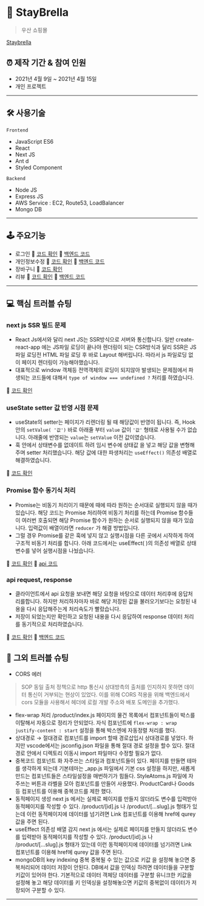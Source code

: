 # 🌂 StayBrella

> 우산 쇼핑몰

[Staybrella](https://staybrella-front.vercel.app/)

## ⏰ 제작 기간 & 참여 인원

- 2021년 4월 9일 ~ 2021년 4월 15일
- 개인 프로젝트

---

## 🛠 사용기술

`Frontend`

- JavaScript ES6
- React
- Next JS
- Ant d
- Styled Component

`Backend`

- Node JS
- Express JS
- AWS Service  : EC2, Route53, LoadBalancer
- Mongo DB

---

## 🕹 주요기능

- 로그인  📌  [코드 확인](https://github.com/Doodream/staybrella_front/blob/839b7e171e3ea62cd1f16cf277ae475a2e1bf421/src/pages/account/login/index.js#L45) 📱 [백엔드 코드](https://github.com/Doodream/staybrella_backend/blob/ab688db2290eb8743e7cb26ae0bc6b5cb709b188/models/User.js#L42)
- 개인정보수정  📌  [코드 확인](https://github.com/Doodream/staybrella_front/blob/839b7e171e3ea62cd1f16cf277ae475a2e1bf421/src/pages/account/myPage/myinfo/index.js#L73) 📱 [백엔드 코드](https://github.com/Doodream/staybrella_backend/blob/ab688db2290eb8743e7cb26ae0bc6b5cb709b188/index.js#L153)
- 장바구니 📌  [코드 확인](https://github.com/Doodream/staybrella_front/blob/839b7e171e3ea62cd1f16cf277ae475a2e1bf421/src/pages/product/detail/Cart/Cart.js#L28)
- 리뷰 📌  [코드 확인](https://github.com/Doodream/staybrella_front/blob/839b7e171e3ea62cd1f16cf277ae475a2e1bf421/src/pages/product/detail/Review/Review.js#L42) 📱 [백엔드 코드](https://github.com/Doodream/staybrella_backend/blob/ab688db2290eb8743e7cb26ae0bc6b5cb709b188/index.js#L169)

---

## 💻  핵심 트러블 슈팅

### next js SSR 빌드 문제

- React Js에서와 달리 next JS는 SSR방식으로 서버와 통신합니다. 일반 create-react-app 에는 JS파일 로딩이 끝나야 렌더링이 되는 CSR방식과 달리 SSR은 JS 파일 로딩전 HTML 파일 로딩 후 바로 Layout 해버립니다. 따라서 js 파일로딩 없이 페이지 렌더링이 가능해야했습니다.
- 대표적으로 window 객체등 전역객체의 로딩이 되지않아 발생되는 문제점에서 파생되는 코드들에 대해서 `type of window === undefined ?`  처리를 하였습니다.

📌 [코드 확인](https://github.com/Doodream/staybrella_front/blob/839b7e171e3ea62cd1f16cf277ae475a2e1bf421/src/pages/account/myPage/myinfo/index.js#L22)

### useState setter 값 반영 시점 문제

- useState의 setter는 페이지가 리렌더링 될 때 해당값이 반영이 됩니다. 즉,  Hook 안의  `setValue( '값')` 바로 아래줄 부터 `value` 값이 `'값'` 형태로 사용될 수가 없습니다. 아래줄에 반영되는 `value`는 `setValue` 이전 값이였습니다.
- 훅 안에서 상태변수를 없데이트 하려 임시 변수에 상태값 을 넣고 해당 값을 변형해주며 setter 처리했습니다.  해당 값에 대한 파생처리는 `useEffect()` 의존성 배열로 해결하였습니다.

📌  [코드 확인](https://github.com/Doodream/staybrella_front/blob/839b7e171e3ea62cd1f16cf277ae475a2e1bf421/src/pages/product/detail/Cart/Cart.js#L30)

### Promise 함수 동기식 처리

- Promise는 비동기 처리이기 때문에 때에 따라 원하는 순서대로 실행되지 않을 때가 있습니다. 해당 코드는 Promise 처리하여 비동기 처리를 하는데 Promise 함수들이 여러번 호출되면 해당 Promise 함수가 원하는 순서로 실행되지 않을 때가 있습니다. 입력값이 배열이라면 `reducer` 가 해결 방법입니다.
- 그럴 경우 Promise를 같은 훅에 넣지 않고 실행시점을 다른 곳에서 시작하게 하여 구조적 비동기 처리를 합니다. 아래 코드에서는  useEffect( )의 의존성 배열로 상태변수를 넣어 실행시점을 나눴습니다.

📌  [코드 확인](https://github.com/Doodream/staybrella_front/blob/839b7e171e3ea62cd1f16cf277ae475a2e1bf421/src/pages/account/myPage/myinfo/index.js#L43)  📌 [api 코드](https://github.com/Doodream/staybrella_front/blob/839b7e171e3ea62cd1f16cf277ae475a2e1bf421/src/contexts/Auth/AuthProvider.js#L68)

### api request, response

- 클라이언트에서 api 요청을 보내면 해당 요청을 바탕으로 데이터 처리후에 응답처리를합니다.  하지만 처리하자마자 바로 해당 저장된 값을 불러오기보다는 요청된 내용을 다시 응답해주는게 처리속도가 빨랐습니다.
- 저장이 되었는지만 확인하고 요청된 내용을 다시 응답하여 response 데이터 처리를 동기적으로 처리하였습니다.

📌  [코드 확인](https://github.com/Doodream/staybrella_front/blob/839b7e171e3ea62cd1f16cf277ae475a2e1bf421/src/contexts/Auth/AuthProvider.js#L68) 📱 [백엔드 코드](https://github.com/Doodream/staybrella_backend/blob/ab688db2290eb8743e7cb26ae0bc6b5cb709b188/index.js#L153)

## 📑  그외 트러블 슈팅

- CORS 에러
> SOP 동일 출처 정책으로 http 통신시 상대방측의 출처를 인지하지 못하면 데이터 통신이 거부되는 현상이 있었다. 이를 위해 CORS 적용을 위해 백엔드에서 cors 모듈을 사용해서 헤더에 로컬 개발 주소와 배포 도메인을 추가했다.
- flex-wrap  처리
/product/index.js 페이지의 물건 목록에서 컴포넌트들이 박스를 이탈해서 자동으로 정리가 안되었다.
자식 컴포넌트에 `flex-wrap : wrap`  `justify-content : start` 설정을 통해 박스엔에 자동정렬 처리를 했다.
- 상대경로 → 절대경로
컴포넌트를 import 할때 경로삽입시 상대경로를 넣었다. 하지만 vscode에서는 jsconfig.json 파일을 통해 절대 경로 설정을 할수 있다. 절대경로 안에서 디렉토리 이동시 import 파일마다 수정할 필요가 없다.
- 중복코드 컴포넌트 화
자주쓰는 스타일과 컴포넌트들이 있다. 페이지를 만들면 테마를 생각하게 되는데 기본테마는 _app.js 파일에서 기본 css 설정을 하지만, 새롭게 만드는 컴포넌트들은 스타일설정을 매번하기가 힘들다. StyleAtoms.js 파일에 자주쓰는 버튼과 라벨을 모아 컴포넌트를 만들어 사용했다.  ProductCard나 Goods 등 컴포넌트를 이용해 중복코드를 제한 했다.
- 동적페이지 생성
next js 에서는 실제로 페이지를 만들지 않더라도 변수를 입력받아 동적페이지를 작성할 수 있다.
/product/[id].js 나 /product/[...slug].js 형태가 있는데 이런 동적페이지에 데이터를 넘기려면 Link 컴포넌트를 이용해 href에 qurey 값을 주면 된다.
- useEffect 의존성 배열 감지
next js 에서는 실제로 페이지를 만들지 않더라도 변수를 입력받아 동적페이지를 작성할 수 있다.
/product/[id].js 나 /product/[...slug].js 형태가 있는데 이런 동적페이지에 데이터를 넘기려면 Link 컴포넌트를 이용해 href에 qurey 값을 주면 된다.
- mongoDB의 key indexing 중복
중복될 수 있는 값으로 키값 을 설정해 놓으면 중복처리되어 데이터 저장이 안된다.
DB에서 값을 인덱싱 하려면 데이터들을 구분할 키값이 있어야 한다. 기본적으로 데이터 객체당 데이터를 구분할 유니크한 키값을 설정해 놓고 해당 데이터를 키 인덱싱을 설정해놓으면 키값의 중복없이 데이터가 저장되어 구분할 수 있다.
---
